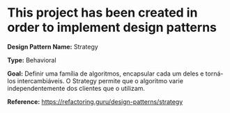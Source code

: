 # This project has been created in order to implement design patterns 

**Design Pattern Name:** Strategy

**Type:** Behavioral

**Goal:** Definir uma família de algoritmos, encapsular cada um deles e torná-los intercambiáveis. O Strategy permite que o algoritmo varie independentemente dos clientes que o utilizam.

**Reference:** https://refactoring.guru/design-patterns/strategy
